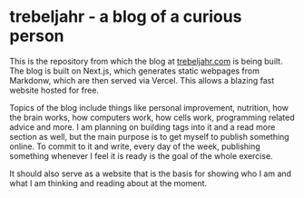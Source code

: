 # trebeljahr - a blog of a curious person

This is the repository from which the blog at [trebeljahr.com](trebeljahr.com) is being built. The blog is built on Next.js, which generates static webpages from Markdonw, which are then served via Vercel. This allows a blazing fast website hosted for free. 

Topics of the blog include things like personal improvement, nutrition, how the brain works, how computers work, how cells work, programming related advice and more. I am planning on building tags into it and a read more section as well, but the main purpose is to get myself to publish something online. To commit to it and write, every day of the week, publishing something whenever I feel it is ready is the goal of the whole exercise. 

It should also serve as a website that is the basis for showing who I am and what I am thinking and reading about at the moment. 
